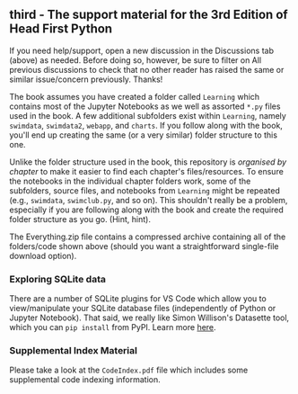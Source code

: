 ## third - The support material for the 3rd Edition of Head First Python

If you need help/support, open a new discussion in the Discussions tab (above) as needed. Before doing so, however, be sure to filter on All previous discussions to check that no other reader has raised the same or similar issue/concern previously. Thanks!

The book assumes you have created a folder called `Learning` which contains most of the Jupyter Notebooks as we well as assorted `*.py` files used in the book. A few additional subfolders exist within `Learning`, namely `swimdata`, `swimdata2`, `webapp`, and `charts`. If you follow along with the book, you'll end up creating the same (or a very similar) folder structure to this one. 

Unlike the folder structure used in the book, this repository is *organised by chapter* to make it easier to find each chapter's files/resources. To ensure the notebooks in the individual chapter folders work, some of the subfolders, source files, and notebooks from `Learning` might be repeated (e.g., `swimdata`, `swimclub.py`, and so on). This shouldn't really be a problem, especially if you are following along with the book and create the required folder structure as you go.  (Hint, hint).

The Everything.zip file contains a compressed archive containing all of the folders/code shown above (should you want a straightforward single-file download option).

### Exploring SQLite data

There are a number of SQLite plugins for VS Code which allow you to view/manipulate your SQLite database files (independently of Python or Jupyter Notebook). That said, we really like Simon Willison's Datasette tool, which you can `pip install` from PyPI.  Learn more [here](https://pypi.org/project/datasette/).

### Supplemental Index Material

Please take a look at the `CodeIndex.pdf` file which includes some supplemental code indexing information.
